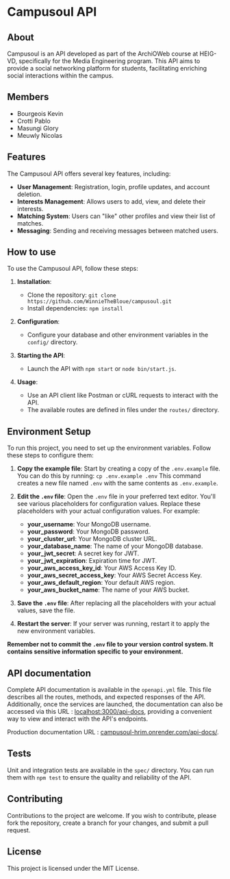 # Campusoul API

## About
Campusoul is an API developed as part of the ArchiOWeb course at HEIG-VD, specifically for the Media Engineering program. This API aims to provide a social networking platform for students, facilitating enriching social interactions within the campus.

## Members
- Bourgeois Kevin
- Crotti Pablo
- Masungi Glory
- Meuwly Nicolas

## Features
The Campusoul API offers several key features, including:
- **User Management**: Registration, login, profile updates, and account deletion.
- **Interests Management**: Allows users to add, view, and delete their interests.
- **Matching System**: Users can "like" other profiles and view their list of matches.
- **Messaging**: Sending and receiving messages between matched users.

## How to use
To use the Campusoul API, follow these steps:

1. **Installation**:
   - Clone the repository: `git clone https://github.com/WinnieTheBloue/campusoul.git`
   - Install dependencies: `npm install`

2. **Configuration**:
   - Configure your database and other environment variables in the `config/` directory.

3. **Starting the API**:
   - Launch the API with `npm start` or `node bin/start.js`.

4. **Usage**:
   - Use an API client like Postman or cURL requests to interact with the API.
   - The available routes are defined in files under the `routes/` directory.

## Environment Setup

To run this project, you need to set up the environment variables. Follow these steps to configure them:

1. **Copy the example file**: Start by creating a copy of the `.env.example` file. You can do this by running:
   `cp .env.example .env`
   This command creates a new file named `.env` with the same contents as `.env.example`.

2. **Edit the `.env` file**: Open the `.env` file in your preferred text editor. You'll see various placeholders for configuration values. Replace these placeholders with your actual configuration values. For example:
   - **your_username**: Your MongoDB username.
   - **your_password**: Your MongoDB password.
   - **your_cluster_url**: Your MongoDB cluster URL.
   - **your_database_name**: The name of your MongoDB database.
   - **your_jwt_secret**: A secret key for JWT.
   - **your_jwt_expiration**: Expiration time for JWT.
   - **your_aws_access_key_id**: Your AWS Access Key ID.
   - **your_aws_secret_access_key**: Your AWS Secret Access Key.
   - **your_aws_default_region**: Your default AWS region.
   - **your_aws_bucket_name**: The name of your AWS bucket.
3. **Save the `.env` file**: After replacing all the placeholders with your actual values, save the file.
4. **Restart the server**: If your server was running, restart it to apply the new environment variables.

**Remember not to commit the `.env` file to your version control system. It contains sensitive information specific to your environment.**

## API documentation
Complete API documentation is available in the `openapi.yml` file. This file describes all the routes, methods, and expected responses of the API. Additionally, once the services are launched, the documentation can also be accessed via this URL : [localhost:3000/api-docs](http://localhost:3000/api-docs), providing a convenient way to view and interact with the API's endpoints. 

Production documentation URL : [campusoul-hrim.onrender.com/api-docs/](https://campusoul-hrim.onrender.com/api-docs/).
## Tests
Unit and integration tests are available in the `spec/` directory. You can run them with `npm test` to ensure the quality and reliability of the API.

## Contributing
Contributions to the project are welcome. If you wish to contribute, please fork the repository, create a branch for your changes, and submit a pull request.

## License
This project is licensed under the MIT License.

